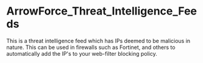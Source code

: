 # ArrowForce_Threat_Intelligence_Feeds
This is a threat intelligence feed which has IPs deemed to be malicious in nature. This can be used in firewalls such as Fortinet, and others to automatically add the IP's to your web-filter blocking policy.
